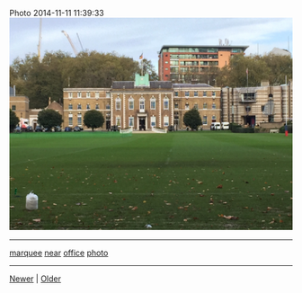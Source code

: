 <!--
title: Photo 2014-11-11 11
date: 2020-06-28T14:43:49.630Z
tags: marquee, near, office, photo
-->


Photo 2014-11-11 11:39:33
![](102355461387-0.jpg)

<!--BOTTOM-POST-NAVIGATION-->
---

[marquee](tag-marquee.md) [near](tag-near.md) [office](tag-office.md) [photo](tag-photo.md)

---

[Newer](102352045252.md) | [Older](102773698332.md)
